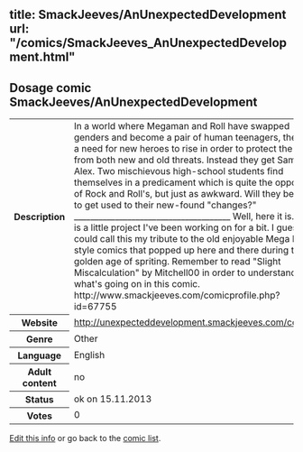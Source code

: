 title: SmackJeeves/AnUnexpectedDevelopment
url: "/comics/SmackJeeves_AnUnexpectedDevelopment.html"
---
Dosage comic SmackJeeves/AnUnexpectedDevelopment
-----------------------------------------

<p id="msg"></p>
<script type="text/javascript">
if (window.location.search === '?edit_info_mail=sent_ok') {
  var elem = document.getElementById("msg");
  elem.innerHTML = 'Edited information sucessfully sent for review, which is usually done daily. Thanks!';
  elem.className = 'ok';
}
</script>
<table class="comicinfo">
<tr>
<th>Description</th><td>In a world where Megaman and Roll have swapped genders and become a pair of human teenagers, there is a need for new heroes to rise in order to protect the city from both new and old threats. Instead they get Sam and Alex. Two mischievous high-school students find themselves in a predicament which is quite the opposite of Rock and Roll's, but just as awkward. Will they be able to get used to their new-found &quot;changes?&quot; ______________________________________ Well, here it is. This is a little project I've been working on for a bit. I guess you could call this my tribute to the old enjoyable Mega Man 7 style comics that popped up here and there during the golden age of spriting. Remember to read &quot;Slight Miscalculation&quot; by Mitchell00 in order to understand what's going on in this comic. http://www.smackjeeves.com/comicprofile.php?id=67755</td>
</tr>
<tr>
<th>Website</th><td><a href="http://unexpecteddevelopment.smackjeeves.com/comics/">http://unexpecteddevelopment.smackjeeves.com/comics/</a></td>
</tr>
<tr>
<th>Genre</th><td>Other</td>
</tr>
<tr>
<th>Language</th><td>English</td>
</tr>
<tr>
<th>Adult content</th><td>no</td>
</tr>
<tr>
<th>Status</th><td>ok on 15.11.2013</td>
</tr>
<tr>
<th>Votes</th><td>0</td>
</tr>
</table>

[Edit this info](SmackJeeves_AnUnexpectedDevelopment_edit.html) or go back to the [comic list](../comic-index.html).
